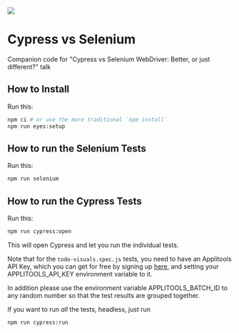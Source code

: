![](https://github.com/sbmallik/cypress-selenium-demo/workflows/Run%20tests/badge.svg?event=push)

# Cypress vs Selenium

Companion code for "Cypress vs Selenium WebDriver: Better, or just different?" talk

## How to Install

Run this:

```sh
npm ci # or use the more traditional `npm install`
npm run eyes:setup
```

## How to run the Selenium Tests

Run this:

```sh
npm run selenium
```

## How to run the Cypress Tests

Run this:

```sh
npm run cypress:open
```

This will open Cypress and let you run the individual tests.

Note that for the `todo-visuals.spec.js` tests, you need to have an Applitools API Key, which you can get for free by signing up [here](https://applitools.com/users/register), and setting your APPLITOOLS_API_KEY environment variable to it.

In addition please use the environment variable APPLITOOLS_BATCH_ID to any random number so that the test results are grouped together.

If you want to run _all_ the tests, headless, just run

```sh
npm run cypress:run
```
